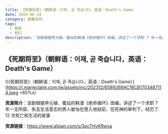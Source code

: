 ```yaml
---
title: 《死期将至》（朝鲜语：이재, 곧 죽습니다，英语：Death's Game）
date: 2024-06-24
category: 剧集系列
tags:
  - 悬疑
  - 奇幻
description: '该剧根据李元植、蜜灿的韩漫《绝命循环》改编，讲述了一个求职 7 年一无所获、失去生活意志的男人崔怡在堕入地狱前，在死神的审判下，经历了 12 次死亡和生活的故事'
---
```


## 《死期将至》（朝鲜语：이재, 곧 죽습니다，英语：Death's Game）

![《死期将至》（朝鲜语：이재, 곧 죽습니다，英语：Death's Game）](https://i.marieclaire.com.tw/assets/mc/202312/6589268AC16CB1703487114.jpeg =85%x)

**资源简介**：该剧根据李元植、蜜灿的韩漫《绝命循环》改编，讲述了一个求职 7 年一无所获、失去生活意志的男人崔怡在堕入地狱前，在死神的审判下，经历了 12 次死亡和生活的故事

**资源链接**：https://www.alipan.com/s/3pcTHvKRwxa
